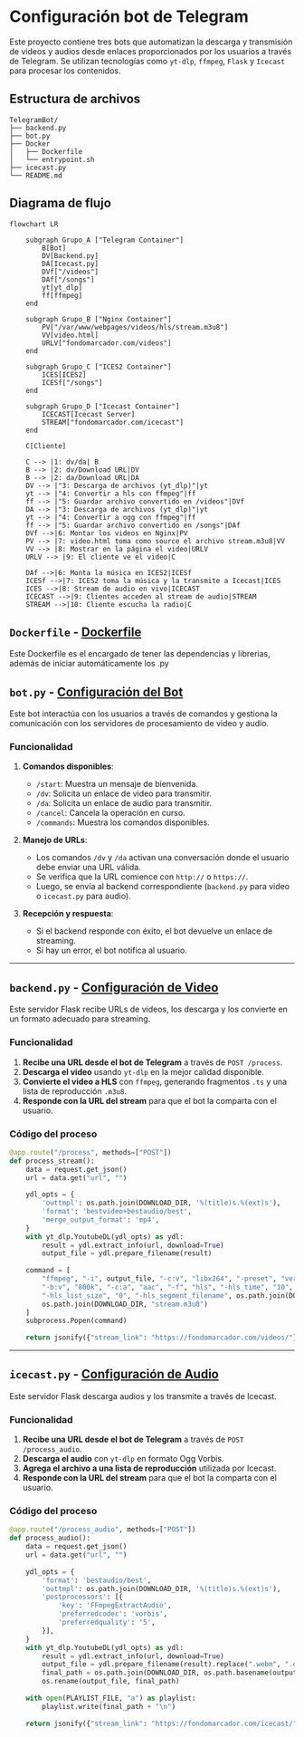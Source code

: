 # Configuración bot de Telegram

Este proyecto contiene tres bots que automatizan la descarga y transmisión de videos y audios desde enlaces proporcionados por los usuarios a través de Telegram. Se utilizan tecnologías como `yt-dlp`, `ffmpeg`, `Flask` y `Icecast` para procesar los contenidos.

## Estructura de archivos

```plaintext
TelegramBot/
├── backend.py
├── bot.py
├── Docker
│   ├── Dockerfile
│   └── entrypoint.sh
├── icecast.py
└── README.md
```

## Diagrama de flujo 

```mermaid
flowchart LR

    subgraph Grupo_A ["Telegram Container"]
        B[Bot]
        DV[Backend.py]
        DA[Icecast.py]
        DVf["/videos"]
        DAf["/songs"]
        yt[yt_dlp]
        ff[ffmpeg]
    end

    subgraph Grupo_B ["Nginx Container"]
        PV["/var/www/webpages/videos/hls/stream.m3u8"]
        VV[video.html]
        URLV["fondomarcador.com/videos"]
    end

    subgraph Grupo_C ["ICES2 Container"]
        ICES[ICES2]
        ICESf["/songs"]
    end

    subgraph Grupo_D ["Icecast Container"]
        ICECAST[Icecast Server]
        STREAM["fondomarcador.com/icecast"]
    end

    C[Cliente]

    C --> |1: dv/da| B
    B --> |2: dv/Download URL|DV
    B --> |2: da/Download URL|DA
    DV --> |"3: Descarga de archivos (yt_dlp)"|yt
    yt --> |"4: Convertir a hls con ffmpeg"|ff
    ff --> |"5: Guardar archivo convertido en /videos"|DVf
    DA --> |"3: Descarga de archivos (yt_dlp)"|yt
    yt --> |"4: Convertir a ogg con ffmpeg"|ff
    ff --> |"5: Guardar archivo convertido en /songs"|DAf
    DVf -->|6: Montar los videos en Nginx|PV
    PV --> |7: video.html toma como source el archivo stream.m3u8|VV
    VV --> |8: Mostrar en la página el video|URLV
    URLV --> |9: El cliente ve el video|C

    DAf -->|6: Monta la música en ICES2|ICESf
    ICESf -->|7: ICES2 toma la música y la transmite a Icecast|ICES
    ICES -->|8: Stream de audio en vivo|ICECAST
    ICECAST -->|9: Clientes acceden al stream de audio|STREAM
    STREAM -->|10: Cliente escucha la radio|C
```

## `Dockerfile` - [Dockerfile](./Docker/Dockerfile)

Este Dockerfile es el encargado de tener las dependencias y librerias, además de iniciar automáticamente los .py

## `bot.py` - [Configuración del Bot](./bot.py)

Este bot interactúa con los usuarios a través de comandos y gestiona la comunicación con los servidores de procesamiento de video y audio.

### Funcionalidad

1. **Comandos disponibles**:
   - `/start`: Muestra un mensaje de bienvenida.
   - `/dv`: Solicita un enlace de video para transmitir.
   - `/da`: Solicita un enlace de audio para transmitir.
   - `/cancel`: Cancela la operación en curso.
   - `/commands`: Muestra los comandos disponibles.

2. **Manejo de URLs**:
   - Los comandos `/dv` y `/da` activan una conversación donde el usuario debe enviar una URL válida.
   - Se verifica que la URL comience con `http://` o `https://`.
   - Luego, se envía al backend correspondiente (`backend.py` para video o `icecast.py` para audio).

3. **Recepción y respuesta**:
   - Si el backend responde con éxito, el bot devuelve un enlace de streaming.
   - Si hay un error, el bot notifica al usuario.

---

## `backend.py` - [Configuración de Video](./backend.py)

Este servidor Flask recibe URLs de videos, los descarga y los convierte en un formato adecuado para streaming.

### Funcionalidad

1. **Recibe una URL desde el bot de Telegram** a través de `POST /process`.
2. **Descarga el video** usando `yt-dlp` en la mejor calidad disponible.
3. **Convierte el video a HLS** con `ffmpeg`, generando fragmentos `.ts` y una lista de reproducción `.m3u8`.
4. **Responde con la URL del stream** para que el bot la comparta con el usuario.

### Código del proceso

```python
@app.route("/process", methods=["POST"])
def process_stream():
    data = request.get_json()
    url = data.get("url", "")
    
    ydl_opts = {
        'outtmpl': os.path.join(DOWNLOAD_DIR, '%(title)s.%(ext)s'),
        'format': 'bestvideo+bestaudio/best',
        'merge_output_format': 'mp4',
    }
    with yt_dlp.YoutubeDL(ydl_opts) as ydl:
        result = ydl.extract_info(url, download=True)
        output_file = ydl.prepare_filename(result)
    
    command = [
        "ffmpeg", "-i", output_file, "-c:v", "libx264", "-preset", "veryfast",
        "-b:v", "800k", "-c:a", "aac", "-f", "hls", "-hls_time", "10",
        "-hls_list_size", "0", "-hls_segment_filename", os.path.join(DOWNLOAD_DIR, "segment_%03d.ts"),
        os.path.join(DOWNLOAD_DIR, "stream.m3u8")
    ]
    subprocess.Popen(command)
    
    return jsonify({"stream_link": "https://fondomarcador.com/videos/"})
```

---

## `icecast.py` - [Configuración de Audio](./icecast.py)

Este servidor Flask descarga audios y los transmite a través de Icecast.

### Funcionalidad

1. **Recibe una URL desde el bot de Telegram** a través de `POST /process_audio`.
2. **Descarga el audio** con `yt-dlp` en formato Ogg Vorbis.
3. **Agrega el archivo a una lista de reproducción** utilizada por Icecast.
4. **Responde con la URL del stream** para que el bot la comparta con el usuario.

### Código del proceso

```python
@app.route("/process_audio", methods=["POST"])
def process_audio():
    data = request.get_json()
    url = data.get("url", "")
    
    ydl_opts = {
        'format': 'bestaudio/best',
        'outtmpl': os.path.join(DOWNLOAD_DIR, '%(title)s.%(ext)s'),
        'postprocessors': [{
            'key': 'FFmpegExtractAudio',
            'preferredcodec': 'vorbis',
            'preferredquality': '5',
        }],
    }
    with yt_dlp.YoutubeDL(ydl_opts) as ydl:
        result = ydl.extract_info(url, download=True)
        output_file = ydl.prepare_filename(result).replace(".webm", ".ogg").replace(".m4a", ".ogg")
        final_path = os.path.join(DOWNLOAD_DIR, os.path.basename(output_file))
        os.rename(output_file, final_path)
    
    with open(PLAYLIST_FILE, "a") as playlist:
        playlist.write(final_path + "\n")
    
    return jsonify({"stream_link": "https://fondomarcador.com/icecast/"})
```
